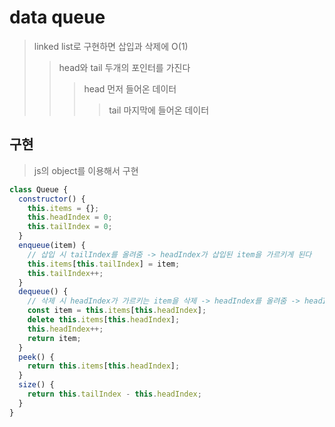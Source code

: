 # data queue

> linked list로 구현하면 삽입과 삭제에 O(1)
>
> > head와 tail 두개의 포인터를 가진다
> >
> > > head 먼저 들어온 데이터
> > >
> > > > tail 마지막에 들어온 데이터

## 구현

> js의 object를 이용해서 구현

```js
class Queue {
  constructor() {
    this.items = {};
    this.headIndex = 0;
    this.tailIndex = 0;
  }
  enqueue(item) {
    // 삽입 시 tailIndex를 올려줌 -> headIndex가 삽입된 item을 가르키게 된다
    this.items[this.tailIndex] = item;
    this.tailIndex++;
  }
  dequeue() {
    // 삭제 시 headIndex가 가르키는 item을 삭제 -> headIndex를 올려줌 -> headIndex가 그 다음 item을 가르키게 된다
    const item = this.items[this.headIndex];
    delete this.items[this.headIndex];
    this.headIndex++;
    return item;
  }
  peek() {
    return this.items[this.headIndex];
  }
  size() {
    return this.tailIndex - this.headIndex;
  }
}
```
